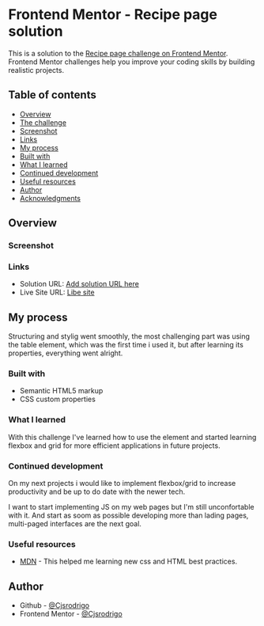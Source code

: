 # Frontend Mentor - Recipe page solution

This is a solution to the [Recipe page challenge on Frontend Mentor](https://www.frontendmentor.io/challenges/recipe-page-KiTsR8QQKm). Frontend Mentor challenges help you improve your coding skills by building realistic projects.

## Table of contents

- [Overview](#overview)
- [The challenge](#the-challenge)
- [Screenshot](#screenshot)
- [Links](#links)
- [My process](#my-process)
- [Built with](#built-with)
- [What I learned](#what-i-learned)
- [Continued development](#continued-development)
- [Useful resources](#useful-resources)
- [Author](#author)
- [Acknowledgments](#acknowledgments)

## Overview

### Screenshot

### Links

- Solution URL: [Add solution URL here](https://your-solution-url.com)
- Live Site URL: [Libe site](https://your-live-site-url.com)

## My process

Structuring and stylig went smoothly, the most challenging part was using the table element, which was the first time i used it, but after learning its properties, everything went alright.

### Built with

- Semantic HTML5 markup
- CSS custom properties

### What I learned

With this challenge I've learned how to use the <table> element and started learning flexbox and grid for more efficient applications in future projects.

### Continued development

On my next projects i would like to implement flexbox/grid to increase productivity and be up to do date with the newer tech.

I want to start implementing JS on my web pages but I'm still unconfortable with it. And start as soom as possible developing more than lading pages, multi-paged interfaces are the next goal.

### Useful resources

- [MDN](https://developer.mozilla.org/pt-BR/) - This helped me learning new css and HTML best practices.

## Author

- Github - [@Cjsrodrigo](https://github.com/Cjsrodrigo)
- Frontend Mentor - [@Cjsrodrigo](https://www.frontendmentor.io/profile/yourusername)
